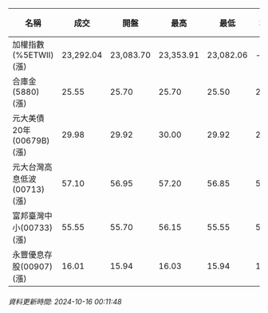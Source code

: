 | 名稱 | 成交 | 開盤 | 最高 | 最低 | 均價 | 成交金額(億) | 昨收 | 漲跌幅 | 漲跌 | 總量 | 昨量 | 振幅 |
| -------- | -------- | -------- | -------- |-------- | -------- | -------- |-------- |-------- |-------- | -------- | -------- |-------- |
|加權指數(%5ETWII) (漲)|23,292.04|23,083.70|23,353.91|23,082.06|-|4,111.32|22,975.29|1.38%|316.75|8,306,430|0|1.18%|
|合庫金(5880) (漲)|25.55|25.70|25.70|25.50|25.57|3.58|25.50|0.20%|0.05|14,006|4,535|0.78%|
|元大美債20年(00679B) (漲)|29.98|29.92|30.00|29.92|29.97|19.94|29.83|0.50%|0.15|66,513|95,898|0.27%|
|元大台灣高息低波(00713) (漲)|57.10|56.95|57.20|56.85|57.05|4.75|56.70|0.71%|0.40|8,331|12,640|0.62%|
|富邦臺灣中小(00733) (漲)|55.55|55.70|56.15|55.55|55.84|0.825|55.50|0.09%|0.05|1,477|1,301|1.08%|
|永豐優息存股(00907) (漲)|16.01|15.94|16.03|15.94|16.00|0.636|15.90|0.69%|0.11|3,976|4,667|0.57%|
###### 資料更新時間: 2024-10-16 00:11:48